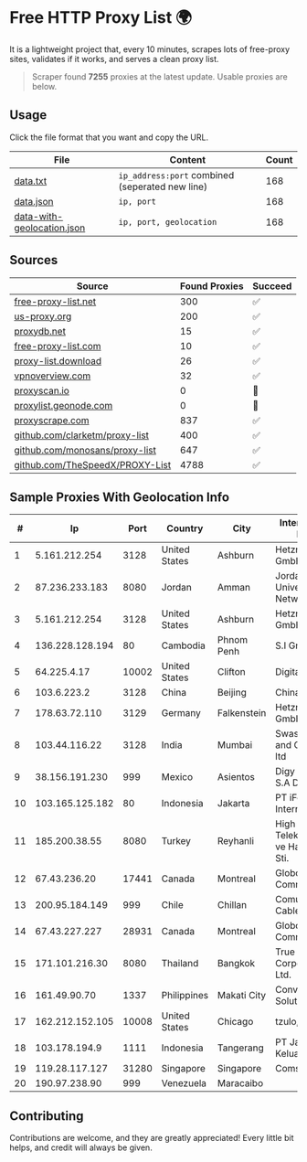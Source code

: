 
# Free HTTP Proxy List 🌍

It is a lightweight project that, every 10 minutes, scrapes lots of free-proxy sites, validates if it works, and serves a clean proxy list.


> Scraper found **7255** proxies at the latest update. Usable proxies are below.

## Usage

Click the file format that you want and copy the URL.


|File|Content|Count|
|----|-------|-----|
|[data.txt](https://raw.githubusercontent.com/themiralay/Proxy-List-World/master/data.txt)|`ip_address:port` combined (seperated new line)|168|
|[data.json](https://raw.githubusercontent.com/themiralay/Proxy-List-World/master/data.json)|`ip, port`|168|
|[data-with-geolocation.json](https://raw.githubusercontent.com/themiralay/Proxy-List-World/master/data-with-geolocation.json)|`ip, port, geolocation`|168|

## Sources

|Source|Found Proxies|Succeed|
|------|-------------|-------|
|[free-proxy-list.net](https://free-proxy-list.net)|300|✅|
|[us-proxy.org](https://www.us-proxy.org)|200|✅|
|[proxydb.net](http://proxydb.net)|15|✅|
|[free-proxy-list.com](https://free-proxy-list.com/?page=&port=&type%5B%5D=http&type%5B%5D=https&up_time=0&search=Search)|10|✅|
|[proxy-list.download](https://www.proxy-list.download/HTTP)|26|✅|
|[vpnoverview.com](https://vpnoverview.com/privacy/anonymous-browsing/free-proxy-servers)|32|✅|
|[proxyscan.io](https://www.proxyscan.io)|0|🚫|
|[proxylist.geonode.com](https://proxylist.geonode.com/api/proxy-list?limit=300&page=1&sort_by=lastChecked&sort_type=desc&protocols=http,https)|0|🚫|
|[proxyscrape.com](https://api.proxyscrape.com/v2/?request=displayproxies&protocol=http&timeout=10000&country=all&ssl=all&anonymity=all)|837|✅|
|[github.com/clarketm/proxy-list](https://raw.githubusercontent.com/clarketm/proxy-list/master/proxy-list-raw.txt)|400|✅|
|[github.com/monosans/proxy-list](https://raw.githubusercontent.com/monosans/proxy-list/main/proxies/http.txt)|647|✅|
|[github.com/TheSpeedX/PROXY-List](https://raw.githubusercontent.com/TheSpeedX/PROXY-List/master/http.txt)|4788|✅|


## Sample Proxies With Geolocation Info

|#|Ip|Port|Country|City|Internet Service Provider|
|-|--|----|-------|----|-------------------------|
|1|5.161.212.254|3128|United States|Ashburn|Hetzner Online GmbH|
|2|87.236.233.183|8080|Jordan|Amman|Jordanian Universities Network L.L.C.|
|3|5.161.212.254|3128|United States|Ashburn|Hetzner Online GmbH|
|4|136.228.128.194|80|Cambodia|Phnom Penh|S.I Group|
|5|64.225.4.17|10002|United States|Clifton|DigitalOcean, LLC|
|6|103.6.223.2|3128|China|Beijing|China Unicom|
|7|178.63.72.110|3129|Germany|Falkenstein|Hetzner Online GmbH|
|8|103.44.116.22|3128|India|Mumbai|Swastik Internet and Cables pvt. ltd|
|9|38.156.191.230|999|Mexico|Asientos|Digy Networks S.A De C.V.|
|10|103.165.125.182|80|Indonesia|Jakarta|PT iForte Global Internet|
|11|185.200.38.55|8080|Turkey|Reyhanli|High Speed Telekomunikasyon ve Hab. Hiz. Ltd. Sti.|
|12|67.43.236.20|17441|Canada|Montreal|GloboTech Communications|
|13|200.95.184.149|999|Chile|Chillan|Comunicaciones Cablevision Ltda.|
|14|67.43.227.227|28931|Canada|Montreal|GloboTech Communications|
|15|171.101.216.30|8080|Thailand|Bangkok|True Internet Corporation CO. Ltd.|
|16|161.49.90.70|1337|Philippines|Makati City|Converge ICT Solution Inc|
|17|162.212.152.105|10008|United States|Chicago|tzulo, inc.|
|18|103.178.194.9|1111|Indonesia|Tangerang|PT Jaringan Keluarga Bersama|
|19|119.28.117.127|31280|Singapore|Singapore|ComsenzNet|
|20|190.97.238.90|999|Venezuela|Maracaibo||



## Contributing

Contributions are welcome, and they are greatly appreciated! Every
little bit helps, and credit will always be given.


